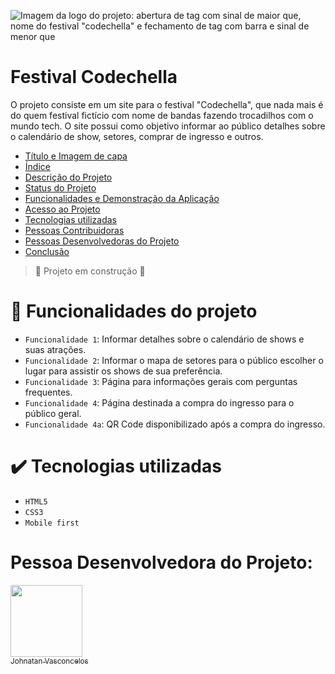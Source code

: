![Imagem da logo do projeto: abertura de tag com sinal de maior que, nome do festival "codechella" e fechamento de tag com barra e sinal de menor que](https://user-images.githubusercontent.com/108482997/233112648-95e73b6d-1b03-4bac-b4e1-bc882285b44d.png)
# Festival Codechella

O projeto consiste em um site para o festival "Codechella", que nada mais é do quem festival fictício com nome de bandas fazendo trocadilhos com o mundo tech. O site possui como objetivo informar ao público detalhes sobre o calendário de show, setores, comprar de ingresso e outros. 

* [Título e Imagem de capa](#Título-e-Imagem-de-capa)
* [Índice](#índice)
* [Descrição do Projeto](#descrição-do-projeto)
* [Status do Projeto](#status-do-Projeto)
* [Funcionalidades e Demonstração da Aplicação](#funcionalidades-e-demonstração-da-aplicação)
* [Acesso ao Projeto](#acesso-ao-projeto)
* [Tecnologias utilizadas](#tecnologias-utilizadas)
* [Pessoas Contribuidoras](#pessoas-contribuidoras)
* [Pessoas Desenvolvedoras do Projeto](#pessoas-desenvolvedoras)
* [Conclusão](#conclusão)

> :construction: Projeto em construção :construction:

# :hammer: Funcionalidades do projeto

- `Funcionalidade 1`: Informar detalhes sobre o calendário de shows e suas atrações.
- `Funcionalidade 2`: Informar o mapa de setores para o público escolher o lugar para assistir os shows de sua preferência.
- `Funcionalidade 3`: Página para informações gerais com perguntas frequentes.
- `Funcionalidade 4`: Página destinada a compra do ingresso para o público geral.
- `Funcionalidade 4a`: QR Code disponibilizado após a compra do ingresso.

# :heavy_check_mark: Tecnologias utilizadas 

- `HTML5`
- `CSS3`
- `Mobile first`

# Pessoa Desenvolvedora do Projeto:
[<img src="https://avatars.githubusercontent.com/u/108482997?s=400&u=9b30f3a3d15f410f396400f8ea7833b5b34ec115&v=4" width=115><br><sub>Johnatan Vasconcelos</sub>](https://github.com/johnatanvasconcelos)
